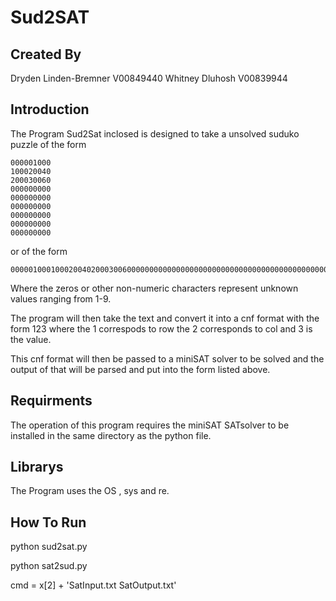 Sud2SAT 
=============

Created By
-------------

Dryden Linden-Bremner V00849440
Whitney Dluhosh  V00839944


Introduction 
------------

The Program Sud2Sat inclosed is designed to take a unsolved suduko puzzle of the form 

    000001000
    100020040
    200030060
    000000000
    000000000
    000000000
    000000000
    000000000
    000000000

or of the form 

    000001000100020040200030060000000000000000000000000000000000000000000000000000000

Where the zeros or other non-numeric characters represent unknown values ranging from 1-9. 

The program will then take the text and convert it into a cnf format with the form 123 where the 1 correspods to row the 2 corresponds to col and 3 is the value. 

This cnf format will then be passed to a miniSAT solver to be solved and the output of that will be parsed and put into the form listed above.

Requirments
------------

The operation of this program requires the miniSAT SATsolver to be installed in the same directory as the python file.

Librarys 
--------- 
The Program uses the OS , sys and re. 

How To Run 
----------

python sud2sat.py <inputfile> <Minisatexecutable>
    
python sat2sud.py <cnfinputfile> 


cmd = x[2] + 'SatInput.txt SatOutput.txt'



